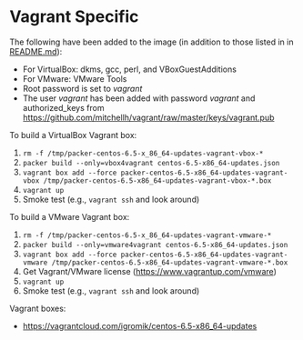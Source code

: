 Vagrant Specific
================

The following have been added to the image (in addition to those listed in in [README.md](README.md)):

  * For VirtualBox: dkms, gcc, perl, and VBoxGuestAdditions
  * For VMware: VMware Tools
  * Root password is set to *vagrant*
  * The user *vagrant* has been added with password *vagrant* and authorized_keys from https://github.com/mitchellh/vagrant/raw/master/keys/vagrant.pub

To build a VirtualBox Vagrant box:

  1. `rm -f /tmp/packer-centos-6.5-x_86_64-updates-vagrant-vbox-*`
  1. `packer build --only=vbox4vagrant centos-6.5-x86_64-updates.json`
  1. `vagrant box add --force packer-centos-6.5-x86_64-updates-vagrant-vbox /tmp/packer-centos-6.5-x86_64-updates-vagrant-vbox-*.box`
  1. `vagrant up`
  1. Smoke test (e.g., `vagrant ssh` and look around)

To build a VMware Vagrant box:

  1. `rm -f /tmp/packer-centos-6.5-x_86_64-updates-vagrant-vmware-*`
  1. `packer build --only=vmware4vagrant centos-6.5-x86_64-updates.json`
  1. `vagrant box add --force packer-centos-6.5-x86_64-updates-vagrant-vmware /tmp/packer-centos-6.5-x86_64-updates-vagrant-vmware-*.box`
  1. Get Vagrant/VMware license (https://www.vagrantup.com/vmware)
  1. `vagrant up`
  1. Smoke test (e.g., `vagrant ssh` and look around)

Vagrant boxes:

  * https://vagrantcloud.com/igromik/centos-6.5-x86_64-updates
